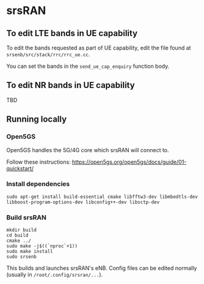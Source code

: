# srsRAN

## To edit LTE bands in UE capability

To edit the bands requested as part of UE capability, edit the file found at `srsenb/src/stack/rrc/rrc_ue.cc`.

You can set the bands in the `send_ue_cap_enquiry` function body.

## To edit NR bands in UE capability

TBD

## Running locally

### Open5GS

Open5GS handles the 5G/4G core which srsRAN will connect to.

Follow these instructions: https://open5gs.org/open5gs/docs/guide/01-quickstart/

### Install dependencies

```
sudo apt-get install build-essential cmake libfftw3-dev libmbedtls-dev libboost-program-options-dev libconfig++-dev libsctp-dev
```

### Build srsRAN

```
mkdir build
cd build
cmake ../
sudo make -j$((`nproc`+1))
sudo make install
sudo srsenb
```

This builds and launches srsRAN's eNB. Config files can be edited normally (usually in `/root/.config/srsran/...`).
